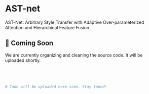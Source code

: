# AST-net
AST-Net: Arbitrary Style Transfer with Adaptive Over-parameterized Attention and Hierarchical Feature Fusion


## 🚧 Coming Soon

We are currently organizing and cleaning the source code. It will be uploaded shortly.

```bash




# Code will be uploaded here soon. Stay tuned!
